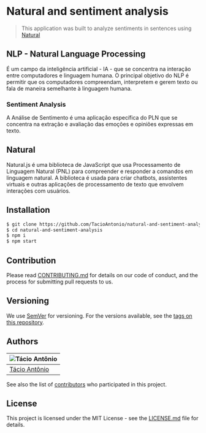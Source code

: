 # Natural and sentiment analysis
> This application was built to analyze sentiments in sentences using [Natural](https://naturalnode.github.io/natural/)

## NLP - Natural Language Processing 
É um campo da inteligência artificial - IA - que se concentra na interação entre computadores e linguagem humana. O principal objetivo do NLP é permitir que os computadores compreendam, interpretem e gerem texto ou fala de maneira semelhante à linguagem humana.

### Sentiment Analysis
A Análise de Sentimento é uma aplicação específica do PLN que se concentra na extração e avaliação das emoções e opiniões expressas em texto.

## Natural
Natural.js é uma biblioteca de JavaScript que usa Processamento de Linguagem Natural (PNL) para compreender e responder a comandos em linguagem natural. A biblioteca é usada para criar chatbots, assistentes virtuais e outras aplicações de processamento de texto que envolvem interações com usuários.

## Installation
```sh
$ git clone https://github.com/TacioAntonio/natural-and-sentiment-analysis
$ cd natural-and-sentiment-analysis
$ npm i
$ npm start
```

## Contribution
Please read [CONTRIBUTING.md](https://github.com/TacioAntonio/natural-and-sentiment-analysis/blob/master/CONTRIBUTING.md) for details on our code of conduct, and the process for submitting pull requests to us.

## Versioning
We use [SemVer](http://semver.org/) for versioning. For the versions available, see the [tags on this repository](https://github.com/TacioAntonio/natural-and-sentiment-analysis/tags).

## Authors
| ![Tácio Antônio](https://avatars2.githubusercontent.com/u/44682965?s=150&=4)
| -
| [Tácio Antônio](https://github.com/TacioAntonio/)

See also the list of [contributors](https://github.com/TacioAntonio/natural-and-sentiment-analysis/graphs/contributors) who participated in this project.

## License
This project is licensed under the MIT License - see the [LICENSE.md](https://github.com/TacioAntonio/natural-and-sentiment-analysis/blob/master/LICENSE.md) file for details.
